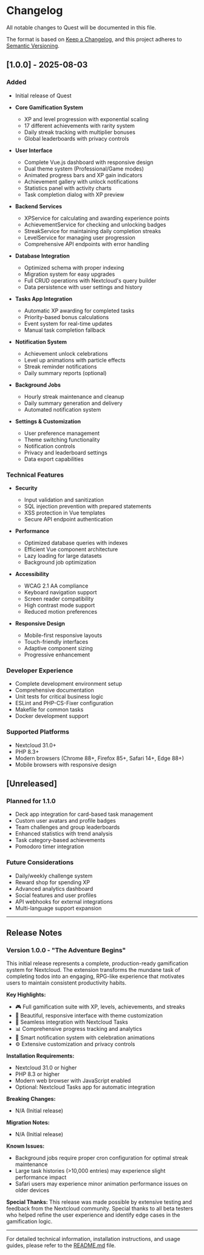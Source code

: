 # Changelog

All notable changes to Quest will be documented in this file.

The format is based on [Keep a Changelog](https://keepachangelog.com/en/1.0.0/),
and this project adheres to [Semantic Versioning](https://semver.org/spec/v2.0.0.html).

## [1.0.0] - 2025-08-03

### Added
- Initial release of Quest
- **Core Gamification System**
  - XP and level progression with exponential scaling
  - 17 different achievements with rarity system
  - Daily streak tracking with multiplier bonuses
  - Global leaderboards with privacy controls

- **User Interface**
  - Complete Vue.js dashboard with responsive design
  - Dual theme system (Professional/Game modes)
  - Animated progress bars and XP gain indicators
  - Achievement gallery with unlock notifications
  - Statistics panel with activity charts
  - Task completion dialog with XP preview

- **Backend Services**
  - XPService for calculating and awarding experience points
  - AchievementService for checking and unlocking badges
  - StreakService for maintaining daily completion streaks
  - LevelService for managing user progression
  - Comprehensive API endpoints with error handling

- **Database Integration**
  - Optimized schema with proper indexing
  - Migration system for easy upgrades
  - Full CRUD operations with Nextcloud's query builder
  - Data persistence with user settings and history

- **Tasks App Integration**
  - Automatic XP awarding for completed tasks
  - Priority-based bonus calculations
  - Event system for real-time updates
  - Manual task completion fallback

- **Notification System**
  - Achievement unlock celebrations
  - Level up animations with particle effects
  - Streak reminder notifications
  - Daily summary reports (optional)

- **Background Jobs**
  - Hourly streak maintenance and cleanup
  - Daily summary generation and delivery
  - Automated notification system

- **Settings & Customization**
  - User preference management
  - Theme switching functionality
  - Notification controls
  - Privacy and leaderboard settings
  - Data export capabilities

### Technical Features
- **Security**
  - Input validation and sanitization
  - SQL injection prevention with prepared statements
  - XSS protection in Vue templates
  - Secure API endpoint authentication

- **Performance**
  - Optimized database queries with indexes
  - Efficient Vue component architecture
  - Lazy loading for large datasets
  - Background job optimization

- **Accessibility**
  - WCAG 2.1 AA compliance
  - Keyboard navigation support
  - Screen reader compatibility
  - High contrast mode support
  - Reduced motion preferences

- **Responsive Design**
  - Mobile-first responsive layouts
  - Touch-friendly interfaces
  - Adaptive component sizing
  - Progressive enhancement

### Developer Experience
- Complete development environment setup
- Comprehensive documentation
- Unit tests for critical business logic
- ESLint and PHP-CS-Fixer configuration
- Makefile for common tasks
- Docker development support

### Supported Platforms
- Nextcloud 31.0+
- PHP 8.3+
- Modern browsers (Chrome 88+, Firefox 85+, Safari 14+, Edge 88+)
- Mobile browsers with responsive design

## [Unreleased]

### Planned for 1.1.0
- Deck app integration for card-based task management
- Custom user avatars and profile badges
- Team challenges and group leaderboards
- Enhanced statistics with trend analysis
- Task category-based achievements
- Pomodoro timer integration

### Future Considerations
- Daily/weekly challenge system
- Reward shop for spending XP
- Advanced analytics dashboard
- Social features and user profiles
- API webhooks for external integrations
- Multi-language support expansion

---

## Release Notes

### Version 1.0.0 - "The Adventure Begins"

This initial release represents a complete, production-ready gamification system for Nextcloud. The extension transforms the mundane task of completing todos into an engaging, RPG-like experience that motivates users to maintain consistent productivity habits.

**Key Highlights:**
- 🎮 Full gamification suite with XP, levels, achievements, and streaks
- 🎨 Beautiful, responsive interface with theme customization
- 🔗 Seamless integration with Nextcloud Tasks
- 📊 Comprehensive progress tracking and analytics
- 🔔 Smart notification system with celebration animations
- ⚙️ Extensive customization and privacy controls

**Installation Requirements:**
- Nextcloud 31.0 or higher
- PHP 8.3 or higher
- Modern web browser with JavaScript enabled
- Optional: Nextcloud Tasks app for automatic integration

**Breaking Changes:**
- N/A (Initial release)

**Migration Notes:**
- N/A (Initial release)

**Known Issues:**
- Background jobs require proper cron configuration for optimal streak maintenance
- Large task histories (>10,000 entries) may experience slight performance impact
- Safari users may experience minor animation performance issues on older devices

**Special Thanks:**
This release was made possible by extensive testing and feedback from the Nextcloud community. Special thanks to all beta testers who helped refine the user experience and identify edge cases in the gamification logic.

---

For detailed technical information, installation instructions, and usage guides, please refer to the [README.md](README.md) file.